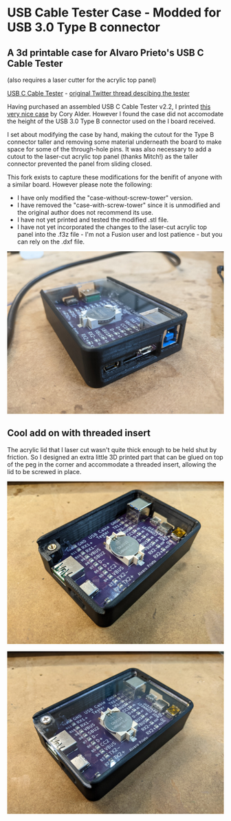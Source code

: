 # USB Cable Tester Case - Modded for USB 3.0 Type B connector

## A 3d printable case for Alvaro Prieto's USB C Cable Tester

(also requires a laser cutter for the acrylic top panel)

[USB C Cable Tester](https://github.com/alvarop/usb_c_cable_tester) - [original Twitter thread descibing the tester](https://twitter.com/alvaroprieto/status/1594036248481771520)

Having purchased an assembled USB C Cable Tester v2.2, I printed [this very nice case](https://github.com/coryalder/usb-c-tester-case) by Cory Alder. However I found the case did not accomodate the height of the USB 3.0 Type B connector used on the I board received.

I set about modifying the case by hand, making the cutout for the Type B connector taller and removing some material underneath the board to make space for some of the through-hole pins. It was also necessary to add a cutout to the laser-cut acrylic top panel (thanks Mitch!) as the taller connector prevented the panel from sliding closed.

This fork exists to capture these modifications for the benifit of anyone with a similar board. However please note the following:
- I have only modified the "case-without-screw-tower" version.
- I have removed the "case-with-screw-tower" since it is unmodified and the original author does not recommend its use.
- I have not yet printed and tested the modified .stl file.
- I have not yet incorporated the changes to the laser-cut acrylic top panel into the .f3z file - I'm not a Fusion user and lost patience - but you can rely on the .dxf file.

![front view of the case](images/modded_case.jpg)

## Cool add on with threaded insert

The acrylic lid that I laser cut wasn't quite thick enough to be held shut by friction. So I designed an extra little 3D printed part that can be glued on top of the peg in the corner and accommodate a threaded insert, allowing the lid to be screwed in place.

![case with cool add on with a threaded insert](images/thread_insert.jpg)

![case with lid screwed in place](images/thread_insert_plus_lid.jpg)
